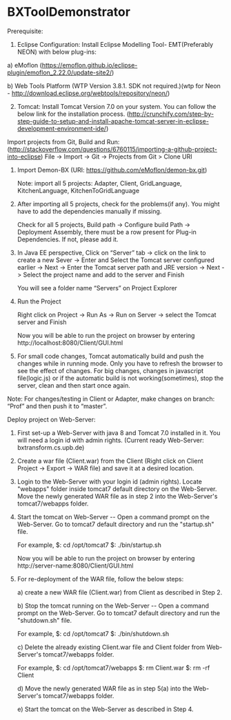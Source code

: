 # BXToolDemonstrator

Prerequisite:

1. Eclipse Configuration:
Install Eclipse Modelling Tool- EMT(Preferably NEON) with below plug-ins:

a) eMoflon (https://emoflon.github.io/eclipse-plugin/emoflon_2.22.0/update-site2/)

b) Web Tools Platform (WTP Version 3.8.1. SDK not required.)(wtp for Neon - http://download.eclipse.org/webtools/repository/neon/)

2. Tomcat:
Install Tomcat Version 7.0 on your system. You can follow the below link for the installation process.
(http://crunchify.com/step-by-step-guide-to-setup-and-install-apache-tomcat-server-in-eclipse-development-environment-ide/)


Import projects from Git, Build and Run:
(http://stackoverflow.com/questions/6760115/importing-a-github-project-into-eclipse)
File -> Import -> Git -> Projects from Git > Clone URI

1. Import Demon-BX 
   (URI: https://github.com/eMoflon/demon-bx.git)
   
   Note: import all 5 projects: Adapter, Client, GridLanguage, KitchenLanguage, KitchenToGridLanguage

2. After importing all 5 projects, check for the problems(if any). You might have to add the dependencies manually if missing.

   Check for all 5 projects, Build path -> Configure build Path -> Deployment Assembly, there must be a row present for Plug-in Dependencies. If not, please add it.

3. In Java EE perspective, Click on “Server” tab -> click on the link to create a new Sever -> Enter and Select the Tomcat server configured earlier -> Next -> Enter the Tomcat server path and JRE version -> Next -> Select the project name and add to the server and Finish

   You will see a folder name “Servers” on Project Explorer

4. Run the Project

   Right click on Project -> Run As -> Run on Server -> select the Tomcat server and Finish

   Now you will be able to run the project on browser by entering http://localhost:8080/Client/GUI.html
   
5. For small code changes, Tomcat automatically build and push the changes while in running mode. Only you have to refresh the browser to see the effect of changes.
   For big changes, changes in javascript file(logic.js) or if the automatic build is not working(sometimes), stop the server, clean and then start once again.   


Note: For changes/testing in Client or Adapter, make changes on branch: “Prof” and then push it to “master”.

Deploy project on Web-Server:
1. First set-up a Web-Server with java 8 and Tomcat 7.0 installed in it. You will need a login id with admin rights. (Current ready Web-Server: bxtransform.cs.upb.de)

2. Create a war file (Client.war) from the Client (Right click on Client Project -> Export -> WAR file) and save it at a desired location.

3. Login to the Web-Server with your login id (admin rights). Locate "webapps" folder inside tomcat7 default directory on the Web-Server. 
   Move the newly generated WAR file as in step 2 into the Web-Server's tomcat7/webapps folder.

4. Start the tomcat on Web-Server -- Open a command prompt on the Web-Server. Go to tomcat7 default directory and run the "startup.sh" file. 

   For example,
   $: cd /opt/tomcat7
   $: ./bin/startup.sh
   
   Now you will be able to run the project on browser by entering http://server-name:8080/Client/GUI.html
   
5. For re-deployment of the WAR file, follow the below steps:
   
   a) create a new WAR file (Client.war) from Client as described in Step 2.
   
   b) Stop the tomcat running on the Web-Server -- Open a command prompt on the Web-Server. Go to tomcat7 default directory and run the "shutdown.sh" file.  
   
      For example,
      $: cd /opt/tomcat7
      $: ./bin/shutdown.sh 
	  
   c) Delete the already existing Client.war file and Client folder from Web-Server's tomcat7/webapps folder.
   
      For example,
	  $: cd /opt/tomcat7/webapps
      $: rm Client.war
      $: rm -rf Client
   
   d) Move the newly generated WAR file as in step 5(a) into the Web-Server's tomcat7/webapps folder. 
   
   e) Start the tomcat on the Web-Server as described in Step 4.